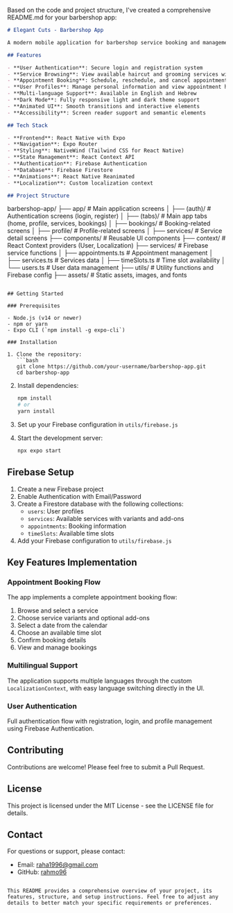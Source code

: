 Based on the code and project structure, I've created a comprehensive README.md for your barbershop app:

```markdown
# Elegant Cuts - Barbershop App

A modern mobile application for barbershop service booking and management built with React Native and Expo.

## Features

- **User Authentication**: Secure login and registration system
- **Service Browsing**: View available haircut and grooming services with variants and add-ons
- **Appointment Booking**: Schedule, reschedule, and cancel appointments
- **User Profiles**: Manage personal information and view appointment history
- **Multi-language Support**: Available in English and Hebrew
- **Dark Mode**: Fully responsive light and dark theme support
- **Animated UI**: Smooth transitions and interactive elements
- **Accessibility**: Screen reader support and semantic elements

## Tech Stack

- **Frontend**: React Native with Expo
- **Navigation**: Expo Router
- **Styling**: NativeWind (Tailwind CSS for React Native)
- **State Management**: React Context API
- **Authentication**: Firebase Authentication
- **Database**: Firebase Firestore
- **Animations**: React Native Reanimated
- **Localization**: Custom localization context

## Project Structure

```
barbershop-app/
├── app/                  # Main application screens
│   ├── (auth)/           # Authentication screens (login, register)
│   ├── (tabs)/           # Main app tabs (home, profile, services, bookings)
│   ├── bookings/         # Booking-related screens
│   ├── profile/          # Profile-related screens
│   ├── services/         # Service detail screens
├── components/           # Reusable UI components
├── context/              # React Context providers (User, Localization)
├── services/             # Firebase service functions
│   ├── appointments.ts   # Appointment management
│   ├── services.ts       # Services data
│   ├── timeSlots.ts      # Time slot availability
│   └── users.ts          # User data management
├── utils/                # Utility functions and Firebase config
├── assets/               # Static assets, images, and fonts
```

## Getting Started

### Prerequisites

- Node.js (v14 or newer)
- npm or yarn
- Expo CLI (`npm install -g expo-cli`)

### Installation

1. Clone the repository:
   ```bash
   git clone https://github.com/your-username/barbershop-app.git
   cd barbershop-app
   ```

2. Install dependencies:
   ```bash
   npm install
   # or
   yarn install
   ```

3. Set up your Firebase configuration in `utils/firebase.js`

4. Start the development server:
   ```bash
   npx expo start
   ```

## Firebase Setup

1. Create a new Firebase project
2. Enable Authentication with Email/Password
3. Create a Firestore database with the following collections:
   - `users`: User profiles
   - `services`: Available services with variants and add-ons
   - `appointments`: Booking information
   - `timeSlots`: Available time slots
4. Add your Firebase configuration to `utils/firebase.js`

## Key Features Implementation

### Appointment Booking Flow

The app implements a complete appointment booking flow:
1. Browse and select a service
2. Choose service variants and optional add-ons
3. Select a date from the calendar
4. Choose an available time slot
5. Confirm booking details
6. View and manage bookings

### Multilingual Support

The application supports multiple languages through the custom `LocalizationContext`, with easy language switching directly in the UI.

### User Authentication

Full authentication flow with registration, login, and profile management using Firebase Authentication.

## Contributing

Contributions are welcome! Please feel free to submit a Pull Request.

## License

This project is licensed under the MIT License - see the LICENSE file for details.

## Contact

For questions or support, please contact:
- Email: raha1996@gmail.com
- GitHub: [rahmo96](https://github.com/rahmo96)
```

This README provides a comprehensive overview of your project, its features, structure, and setup instructions. Feel free to adjust any details to better match your specific requirements or preferences.
